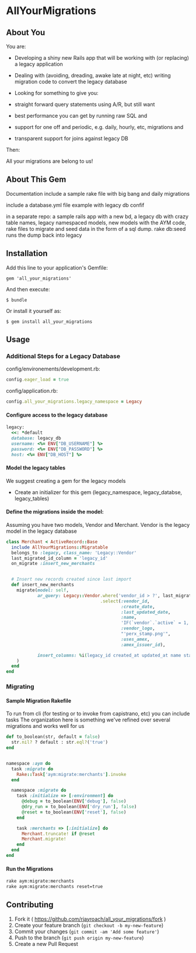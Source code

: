 # AllYourMigrations

## About You
You are:
* Developing a shiny new Rails app that will be working with (or replacing) a legacy application
* Dealing with (avoiding, dreading, awake late at night, etc) writing migration code to convert the legacy database
* Looking for something to give you:

* straight forward query statements using A/R, but still want
* best performance you can get by running raw SQL and
* support for one off and periodic, e.g. daily, hourly, etc, migrations and
* transparent support for joins against legacy DB

Then:

All your migrations are belong to us!


## About This Gem
Documentation
include a sample rake file with big bang and daily migrations

include a database.yml file example with legacy db confif

in a separate repo:
a sample rails app with a new bd, a legacy db with crazy table names, legacy namespaced models, new models with the AYM code, rake files to migrate and seed data in the form of a sql dump. rake db:seed runs the dump back into legacy



## Installation

Add this line to your application's Gemfile:

    gem 'all_your_migrations'

And then execute:

    $ bundle

Or install it yourself as:

    $ gem install all_your_migrations

## Usage



### Additional Steps for a Legacy Database

config/environements/development.rb:
```ruby
config.eager_load = true
```

config/application.rb:
```ruby
config.all_your_migrations.legacy_namespace = Legacy
```

#### Configure access to the legacy database
```ruby
legacy:
  <<: *default
  database: legacy_db
  username: <%= ENV["DB_USERNAME"] %>
  password: <%= ENV["DB_PASSWORD"] %>
  host: <%= ENV["DB_HOST"] %>
```

#### Model the legacy tables
We suggest creating a gem for the legacy models


* Create an initializer for this gem (legacy_namespace, legacy_databse, legacy_tables)

#### Define the migrations inside the model:

Assuming you have two models, Vendor and Merchant. Vendor is the legacy model in the legacy database

```ruby
class Merchant < ActiveRecord::Base
  include AllYourMigrations::Migratable
  belongs_to :legacy, class_name: 'Legacy::Vendor'
  last_migrated_id_column = 'legacy_id'
  on_migrate :insert_new_merchants


  # Insert new records created since last import
  def insert_new_merchants
    migrate(model: self,
            ar_query: Legacy::Vendor.where('vendor_id > ?', last_migrated_id)
                                    .select(:vendor_id,
                                            :create_date,
                                            :last_updated_date,
                                            :name,
                                            'IF(`vendor`.`active` = 1, 4, 5)',
                                            :vendor_logo,
                                            "'perx_stamp.png'",
                                            :uses_amex,
                                            :amex_issuer_id),

            insert_columns: %i(legacy_id created_at updated_at name state logo stamp uses_amex amex_issuer_code)
    )
  end
end
```


### Migrating

#### Sample Migration Rakefile
To run from cli (for testing or to invoke from capistrano, etc) you can include tasks
The organization here is something we've refined over several migrations and works well for us


```ruby
def to_boolean(str, default = false)
  str.nil? ? default : str.eql?('true')
end


namespace :aym do
  task :migrate do
    Rake::Task['aym:migrate:merchants'].invoke
  end

  namespace :migrate do
    task :initialize => [:environment] do
      @debug = to_boolean(ENV['debug'], false)
      @dry_run = to_boolean(ENV['dry_run'], false)
      @reset = to_boolean(ENV['reset'], false)
    end

    task :merchants => [:initialize] do
      Merchant.truncate! if @reset
      Merchant.migrate!
    end
  end
end
```

#### Run the Migrations

```bash
rake aym:migrate:merchants
rake aym:migrate:merchants reset=true
```


## Contributing

1. Fork it ( https://github.com/rjayroach/all_your_migrations/fork )
2. Create your feature branch (`git checkout -b my-new-feature`)
3. Commit your changes (`git commit -am 'Add some feature'`)
4. Push to the branch (`git push origin my-new-feature`)
5. Create a new Pull Request
